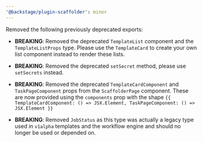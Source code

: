 ```yaml
---
'@backstage/plugin-scaffolder': minor
---
```


Removed the following previously deprecated exports:

- **BREAKING**: Removed the deprecated `TemplateList` component and the `TemplateListProps` type. Please use the `TemplateCard` to create your own list component instead to render these lists.

- **BREAKING**: Removed the deprecated `setSecret` method, please use `setSecrets` instead.

- **BREAKING**: Removed the deprecated `TemplateCardComponent` and `TaskPageComponent` props from the `ScaffolderPage` component. These are now provided using the `components` prop with the shape `{{ TemplateCardComponent: () => JSX.Element, TaskPageComponent: () => JSX.Element }}`

- **BREAKING**: Removed `JobStatus` as this type was actually a legacy type used in `v1alpha` templates and the workflow engine and should no longer be used or depended on.
